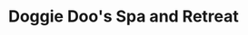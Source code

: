 ---
title: "Doggie Doo's Spa and Retreat"
url: /shakopee/doggie-doos-spa-and-retreat/
shop: Tiersalon
---